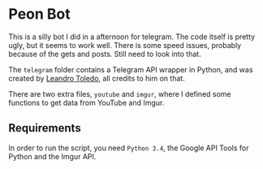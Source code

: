 # Peon Bot

This is a silly bot I did in a afternoon for telegram. The code itself is pretty ugly, but it seems to work well. There is some speed issues, probably because of the gets and posts. Still need to look into that.

The `telegram` folder contains a Telegram API wrapper in Python, and was created by [Leandro Toledo](https://github.com/leandrotoledo/python-telegram-bot), all credits to him on that.

There are two extra files, `youtube` and `imgur`, where I defined some functions to get data from YouTube and Imgur.

## Requirements

In order to run the script, you need `Python 3.4`, the Google API Tools for Python and the Imgur API. 
